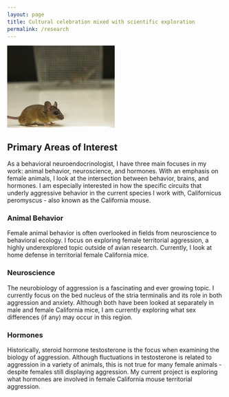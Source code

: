 ```yaml
---
layout: page
title: Cultural celebration mixed with scientific exploration
permalink: /research
---
```

![alt text](<https://github.com/jacekuske/jacekuske.github.io/blob/gh-pages/assets/img/9227507.jpg> "Image meta title")
## Primary Areas of Interest

As a behavioral neuroendocrinologist, I have three main focuses in my work: animal behavior, neuroscience, and hormones. With an emphasis on female animals, I look at the intersection between behavior, brains, and hormones. I am especially interested in how the specific circuits that underly aggressive behavior in the current species I work with, Californicus peromyscus - also known as the California mouse. 

### Animal Behavior
Female animal behavior is often overlooked in fields from neuroscience to behavioral ecology. I focus on exploring female territorial aggression, a highly underexplored topic outside of avian research. Currently, I look at home defense in territorial female California mice.

### Neuroscience
The neurobiology of aggression is a fascinating and ever growing topic. I currently focus on the bed nucleus of the stria terminalis and its role in both aggression and anxiety. Although both have been looked at separately in male and female California mice, I am currently exploring what sex differences (if any) may occur in this region.

### Hormones
Historically, steroid hormone testosterone is the focus when examining the biology of aggression. Although fluctuations in testosterone is related to aggression in a variety of animals, this is not true for many female animals - despite females still displaying aggression. My current project is exploring what hormones are involved in female California mouse territorial aggression.
